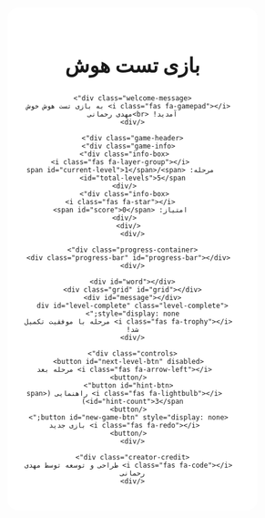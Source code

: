 
<html lang="fa">
<head>
  <meta charset="UTF-8">
  <meta name="viewport" content="width=device-width, initial-scale=1.0">
  <title>بازی تست هوش</title>
  <link href="https://cdn.jsdelivr.net/gh/rastikerdar/vazir-font@v30.1.0/dist/font-face.css" rel="stylesheet">
  <style>
    html, body {
      overflow: hidden;
      height: 100%;
      width: 100%;
      position: fixed;
    }

    :root {
      --primary: #4361ee;
      --primary-light: #4895ef;
      --secondary: #3f37c9;
      --success: #4cc9f0;
      --danger: #f72585;
      --warning: #f8961e;
      --info: #43aa8b;
      --light: #f8f9fa;
      --dark: #212529;
      --cell-gradient: linear-gradient(145deg, #ffffff 0%, #f8f9fa 100%);
      --shadow: 0 4px 6px rgba(0, 0, 0, 0.1);
      --shadow-hover: 0 10px 15px rgba(0, 0, 0, 0.1);
    }

    * {
      box-sizing: border-box;
      margin: 0;
      padding: 0;
    }

    body {
      font-family: Vazir, 'Segoe UI', Tahoma, Geneva, Verdana, sans-serif;
      direction: rtl;
      background: 
        linear-gradient(135deg, rgba(67, 97, 238, 0.2) 0%, rgba(58, 12, 163, 0.2) 100%),
        url('data:image/svg+xml;utf8,<svg xmlns="http://www.w3.org/2000/svg" width="100" height="100" viewBox="0 0 100 100"><path fill="%234361ee" fill-opacity="0.1" d="M30,10L50,30L70,10L90,30L70,50L90,70L70,90L50,70L30,90L10,70L30,50L10,30L30,10Z" transform="rotate(45 50 50)"/></svg>');
      background-attachment: fixed;
      background-size: cover;
      display: flex;
      flex-direction: column;
      align-items: center;
      justify-content: center;
      min-height: 100vh;
      padding: 20px;
      color: var(--dark);
    }

    .container {
      background: rgba(255, 255, 255, 0.9);
      border-radius: 20px;
      box-shadow: var(--shadow-hover);
      padding: 30px;
      width: 95%;
      max-width: 800px;
      max-height: 95vh;
      overflow-y: auto;
      text-align: center;
      position: relative;
      transition: all 0.3s ease;
      backdrop-filter: blur(5px);
    }

    .container::before {
      content: '';
      position: absolute;
      top: 0;
      left: 0;
      width: 100%;
      height: 10px;
      background: var(--primary);
    }

    h1 {
      color: var(--primary);
      margin-bottom: 20px;
      font-size: 2.2rem;
      font-weight: 700;
      position: relative;
      padding-bottom: 10px;
    }

    h1::after {
      content: '';
      position: absolute;
      bottom: 0;
      right: 0;
      width: 100px;
      height: 4px;
      background: var(--primary-light);
      border-radius: 2px;
    }

    .welcome-message {
      background: rgba(67, 97, 238, 0.1);
      padding: 15px;
      border-radius: 12px;
      margin-bottom: 25px;
      color: var(--primary);
      font-weight: 500;
      border-right: 4px solid var(--primary);
      animation: fadeIn 0.8s ease;
    }

    .creator-credit {
      margin-top: 25px;
      font-size: 0.9rem;
      color: #666;
      opacity: 0.8;
      transition: all 0.3s;
    }

    .creator-credit:hover {
      opacity: 1;
      color: var(--primary);
    }

    .game-header {
      display: flex;
      justify-content: space-between;
      align-items: center;
      margin-bottom: 25px;
      flex-wrap: wrap;
      gap: 15px;
    }

    .game-info {
      display: flex;
      gap: 15px;
      flex-wrap: wrap;
      justify-content: center;
    }

    .info-box {
      background: rgba(67, 97, 238, 0.1);
      padding: 10px 20px;
      border-radius: 10px;
      font-weight: bold;
      color: var(--primary);
      display: flex;
      align-items: center;
      gap: 8px;
      box-shadow: var(--shadow);
      transition: all 0.3s;
    }

    .info-box:hover {
      transform: translateY(-3px);
      box-shadow: var(--shadow-hover);
    }

    .info-box i {
      font-size: 1.2rem;
    }

    #word {
      font-size: 1.8rem;
      margin: 20px 0;
      font-weight: bold;
      color: var(--secondary);
      min-height: 50px;
      display: flex;
      align-items: center;
      justify-content: center;
      background: rgba(67, 97, 238, 0.05);
      padding: 15px;
      border-radius: 12px;
      border: 2px dashed rgba(67, 97, 238, 0.2);
    }

    .grid {
      display: grid;
      gap: 10px;
      margin: 25px auto;
      perspective: 1000px;
    }

    .cell {
      aspect-ratio: 1/1;
      background: var(--cell-gradient);
      display: flex;
      align-items: center;
      justify-content: center;
      border: 2px solid rgba(67, 97, 238, 0.2);
      font-size: 1.8rem;
      cursor: pointer;
      transition: all 0.3s cubic-bezier(0.175, 0.885, 0.32, 1.275);
      border-radius: 12px;
      font-weight: bold;
      color: var(--primary);
      box-shadow: var(--shadow);
      transform-style: preserve-3d;
    }

    .cell:hover {
      transform: translateY(-5px) scale(1.05);
      box-shadow: var(--shadow-hover);
      border-color: var(--primary-light);
    }

    .cell.selected {
      background: rgba(72, 149, 239, 0.2);
      border-color: var(--primary);
      transform: translateY(-5px) scale(1.05);
      color: var(--secondary);
    }

    .cell.correct {
      background: rgba(76, 201, 240, 0.2);
      border-color: var(--success);
      color: #0a9396;
      animation: flipIn 0.6s ease forwards;
    }

    .cell.locked {
      opacity: 0.8;
      pointer-events: none;
      transform: rotateY(180deg);
    }

    #message {
      margin-top: 25px;
      font-size: 1.1rem;
      min-height: 30px;
      padding: 12px;
      border-radius: 8px;
      transition: all 0.3s;
    }

    .success {
      background: rgba(67, 201, 143, 0.2);
      color: #1b9aaa;
      border-right: 4px solid var(--info);
    }

    .error {
      background: rgba(247, 37, 133, 0.1);
      color: var(--danger);
      border-right: 4px solid var(--danger);
    }

    .controls {
      margin-top: 30px;
      display: flex;
      justify-content: center;
      gap: 20px;
      flex-wrap: wrap;
    }

    button {
      background: var(--primary);
      color: white;
      border: none;
      padding: 12px 25px;
      border-radius: 12px;
      cursor: pointer;
      font-size: 1rem;
      font-weight: 500;
      transition: all 0.3s cubic-bezier(0.175, 0.885, 0.32, 1.275);
      box-shadow: var(--shadow);
      display: flex;
      align-items: center;
      gap: 8px;
      min-width: 150px;
      justify-content: center;
    }

    button:hover {
      background: var(--secondary);
      transform: translateY(-3px);
      box-shadow: var(--shadow-hover);
    }

    button:active {
      transform: translateY(1px);
    }

    button:disabled {
      background: #adb5bd;
      cursor: not-allowed;
      transform: none !important;
    }

    .progress-container {
      width: 100%;
      height: 12px;
      background: #e9ecef;
      border-radius: 6px;
      margin-top: 20px;
      overflow: hidden;
      box-shadow: inset 0 1px 3px rgba(0, 0, 0, 0.1);
    }

    .progress-bar {
      height: 100%;
      background: var(--primary);
      transition: width 0.5s ease;
      border-radius: 6px;
      position: relative;
      overflow: hidden;
    }

    .progress-bar::after {
      content: '';
      position: absolute;
      top: 0;
      left: 0;
      right: 0;
      bottom: 0;
      background: linear-gradient(
        90deg,
        rgba(255, 255, 255, 0) 0%,
        rgba(255, 255, 255, 0.3) 50%,
        rgba(255, 255, 255, 0) 100%
      );
      animation: shimmer 2s infinite;
    }

    .level-complete {
      font-size: 1.8rem;
      color: var(--primary);
      font-weight: bold;
      margin: 25px 0;
      animation: pulse 1.5s infinite, fadeIn 0.8s ease;
      background: rgba(67, 97, 238, 0.1);
      padding: 15px;
      border-radius: 12px;
      display: inline-block;
    }

    /* انیمیشن‌ها */
    @keyframes flipIn {
      0% { transform: rotateY(0) scale(1); }
      50% { transform: rotateY(90deg) scale(1.1); }
      100% { transform: rotateY(0) scale(1); }
    }

    @keyframes bounce {
      0%, 100% { transform: translateY(0); }
      50% { transform: translateY(-15px); }
    }

    @keyframes shake {
      0%, 100% { transform: translateX(0); }
      20%, 60% { transform: translateX(-5px); }
      40%, 80% { transform: translateX(5px); }
    }

    @keyframes pulse {
      0%, 100% { transform: scale(1); opacity: 1; }
      50% { transform: scale(1.05); opacity: 0.9; }
    }

    @keyframes fadeIn {
      from { opacity: 0; transform: translateY(20px); }
      to { opacity: 1; transform: translateY(0); }
    }

    @keyframes shimmer {
      0% { transform: translateX(-100%); }
      100% { transform: translateX(100%); }
    }

    /* رسپانسیو */
    @media (max-width: 768px) {
      .container {
        padding: 20px;
      }
      
      h1 {
        font-size: 1.8rem;
      }
      
      .cell {
        font-size: 1.5rem;
      }
      
      #word {
        font-size: 1.5rem;
      }
      
      button {
        padding: 10px 20px;
        min-width: 120px;
      }
    }

    @media (max-width: 480px) {
      .game-header {
        flex-direction: column;
      }
      
      .game-info {
        width: 100%;
        justify-content: space-between;
      }
      
      .info-box {
        flex-grow: 1;
        justify-content: center;
      }
      
      .controls {
        gap: 10px;
      }
      
      button {
        width: 100%;
      }
    }
  </style>
  <link rel="stylesheet" href="https://cdnjs.cloudflare.com/ajax/libs/font-awesome/6.4.0/css/all.min.css">
</head>
<body>
  <div class="container">
    <h1>بازی تست هوش</h1>
    
    <div class="welcome-message">
      <i class="fas fa-gamepad"></i> به بازی تست هوش خوش آمدید! <br>مهدی رحمانی
    </div>
    
    <div class="game-header">
      <div class="game-info">
        <div class="info-box">
          <i class="fas fa-layer-group"></i>
          مرحله: <span id="current-level">1</span>/<span id="total-levels">5</span>
        </div>
        <div class="info-box">
          <i class="fas fa-star"></i>
          امتیاز: <span id="score">0</span>
        </div>
      </div>
    </div>
    
    <div class="progress-container">
      <div class="progress-bar" id="progress-bar"></div>
    </div>
    
    <div id="word"></div>
    <div class="grid" id="grid"></div>
    <div id="message"></div>
    <div id="level-complete" class="level-complete" style="display: none;">
      <i class="fas fa-trophy"></i> مرحله با موفقیت تکمیل شد!
    </div>
    
    <div class="controls">
      <button id="next-level-btn" disabled>
        <i class="fas fa-arrow-left"></i> مرحله بعد
      </button>
      <button id="hint-btn">
        <i class="fas fa-lightbulb"></i> راهنمایی (<span id="hint-count">3</span>)
      </button>
      <button id="new-game-btn" style="display: none;">
        <i class="fas fa-redo"></i> بازی جدید
      </button>
    </div>
    
    <div class="creator-credit">
      <i class="fas fa-code"></i> طراحی و توسعه توسط مهدی رحمانی
    </div>
  </div>

  <script>
    // تنظیمات بازی
    const gameSettings = {
      levels: [
        {
          size: 6,
          words: ["مکتب", "کتاب", "قلم", "دفتر", "مدرسه", "نقاش", "مداد", "پاککن", "خطکش", "گچ"],
          time: 90,
          hints: 3
        },
        {
          size: 7,
          words: ["دانشجو", "معلم", "تحصیل", "علم", "کتابخانه", "دانشگاه", "آموزگار", "مدرسه", "کلاس", "تخته"],
          time: 120,
          hints: 3
        },
        {
          size: 8,
          words: ["دانشگاه", "آموزش", "پژوهش", "مطالعه", "تحقیق", "کتابفروشی", "خوشنویسی", "کتابخوانی", "دانشآموز", "کتابداری"],
          time: 150,
          hints: 2
        },
        {
          size: 9,
          words: ["کتابفروشی", "خوشنویسی", "کتابخوانی", "دانشآموز", "کتابداری", "دیکته", "انشا", "ریاضی", "علوم", "تاریخ"],
          time: 180,
          hints: 2
        },
        {
          size: 10,
          words: ["دایرهالمعارف", "کتابشناسی", "تحصیلات", "آموزشگاه", "کتابگردی", "کتابخانه", "دانشکده", "پروفسور", "دکترا", "لیسانس"],
          time: 210,
          hints: 1
        }
      ],
      letters: "ابپتثجچحخدذرزژسشصضطظعغفقکگلمنوهی"
    };

    // متغیرهای بازی
    let currentLevel = 0;
    let selectedWord = '';
    let gridSize = 5;
    let score = 0;
    let hintCount = 3;
    let selectedCells = [];
    let wordPositions = [];
    let timer;
    let timeLeft = 90;
    let usedWords = [];

    // عناصر DOM
    const grid = document.getElementById("grid");
    const message = document.getElementById("message");
    const wordDiv = document.getElementById("word");
    const scoreElement = document.getElementById("score");
    const currentLevelElement = document.getElementById("current-level");
    const totalLevelsElement = document.getElementById("total-levels");
    const hintCountElement = document.getElementById("hint-count");
    const progressBar = document.getElementById("progress-bar");
    const nextLevelBtn = document.getElementById("next-level-btn");
    const hintBtn = document.getElementById("hint-btn");
    const newGameBtn = document.getElementById("new-game-btn");
    const levelCompleteDiv = document.getElementById("level-complete");

    // مقداردهی اولیه
    totalLevelsElement.textContent = gameSettings.levels.length;
    initLevel();

    // شروع مرحله جدید
    function initLevel() {
      // ریست متغیرها
      selectedCells = [];
      wordPositions = [];
      grid.innerHTML = '';
      message.textContent = '';
      message.className = '';
      levelCompleteDiv.style.display = 'none';
      nextLevelBtn.disabled = true;
      
      // تنظیمات مرحله فعلی
      const level = gameSettings.levels[currentLevel];
      gridSize = level.size;
      timeLeft = level.time;
      hintCount = level.hints;
      
      // انتخاب کلمه تصادفی بدون تکرار
      let availableWords = level.words.filter(word => !usedWords.includes(word));
      
      if (availableWords.length === 0) {
        usedWords = [];
        availableWords = [...level.words];
      }
      
      selectedWord = availableWords[Math.floor(Math.random() * availableWords.length)];
      usedWords.push(selectedWord);
      
      // به‌روزرسانی نمایش
      currentLevelElement.textContent = currentLevel + 1;
      wordDiv.textContent = "کلمه هدف: " + selectedWord;
      hintCountElement.textContent = hintCount;
      progressBar.style.width = '100%';
      progressBar.style.backgroundColor = '';
      
      // تنظیم گرید
      grid.style.gridTemplateColumns = `repeat(${gridSize}, 1fr)`;
      
      // تولید جدول با بررسی صحت قرارگیری کلمه
      let validGrid = false;
      let attempts = 0;
      const maxAttempts = 10;
      
      while (!validGrid && attempts < maxAttempts) {
        try {
          generateGrid();
          validGrid = verifyWordPlacement();
          attempts++;
          if (!validGrid) {
            grid.innerHTML = '';
            wordPositions = [];
          }
        } catch (e) {
          console.error("خطا در تولید جدول:", e);
          attempts++;
        }
      }
      
      if (!validGrid) {
        message.textContent = "خطا در ایجاد جدول! لطفاً صفحه را رفرش کنید.";
        message.className = "error";
        return;
      }
      
      // شروع تایمر
      startTimer();
    }

    // تولید جدول حروف با اطمینان از قرارگیری صحیح کلمه
    function generateGrid() {
      const fullGrid = new Array(gridSize * gridSize).fill('');

      // جهت‌های ممکن برای قرارگیری کلمه
      const directions = [
        { name: "horizontal", rowInc: 0, colInc: 1 },   // افقی
        { name: "vertical", rowInc: 1, colInc: 0 },     // عمودی
        { name: "diagonal", rowInc: 1, colInc: 1 },     // قطری
        { name: "diagonal-reverse", rowInc: 1, colInc: -1 }  // قطری معکوس
      ];
      
      // انتخاب تصادفی یک جهت
      const direction = directions[Math.floor(Math.random() * directions.length)];
      let startRow, startCol;

      // محاسبه موقعیت شروع با توجه به جهت و طول کلمه
      switch (direction.name) {
        case "horizontal":
          startRow = Math.floor(Math.random() * gridSize);
          startCol = Math.floor(Math.random() * (gridSize - selectedWord.length + 1));
          break;
        case "vertical":
          startRow = Math.floor(Math.random() * (gridSize - selectedWord.length + 1));
          startCol = Math.floor(Math.random() * gridSize);
          break;
        case "diagonal":
          startRow = Math.floor(Math.random() * (gridSize - selectedWord.length + 1));
          startCol = Math.floor(Math.random() * (gridSize - selectedWord.length + 1));
          break;
        case "diagonal-reverse":
          startRow = Math.floor(Math.random() * (gridSize - selectedWord.length + 1));
          startCol = Math.floor(Math.random() * (gridSize - selectedWord.length + 1)) + selectedWord.length - 1;
          break;
      }

      // قرار دادن کلمه در جدول
      for (let i = 0; i < selectedWord.length; i++) {
        const row = startRow + i * direction.rowInc;
        const col = startCol + i * direction.colInc;
        
        // بررسی معتبر بودن موقعیت
        if (row < 0 || row >= gridSize || col < 0 || col >= gridSize) {
          throw new Error("موقعیت نامعتبر برای کلمه");
        }
        
        const index = row * gridSize + col;
        fullGrid[index] = selectedWord[i];
        wordPositions.push(index);
      }

      // پر کردن باقی جدول با حروف تصادفی
      for (let i = 0; i < fullGrid.length; i++) {
        if (!fullGrid[i]) {
          fullGrid[i] = gameSettings.letters[Math.floor(Math.random() * gameSettings.letters.length)];
        }
        
        const cell = document.createElement("div");
        cell.classList.add("cell");
        cell.textContent = fullGrid[i];
        cell.dataset.index = i;
        cell.addEventListener("click", () => selectCell(cell));
        grid.appendChild(cell);
      }
    }

    // بررسی صحت قرارگیری کلمه در جدول
    function verifyWordPlacement() {
      if (wordPositions.length !== selectedWord.length) {
        return false;
      }
      
      const placedWord = wordPositions.map(i => grid.children[i].textContent).join("");
      return placedWord === selectedWord;
    }

    // انتخاب سلول
    function selectCell(cell) {
      const index = parseInt(cell.dataset.index);
      
      // اگر سلول قبلاً انتخاب شده باشد
      const cellIndex = selectedCells.indexOf(index);
      if (cellIndex > -1) {
        selectedCells.splice(cellIndex, 1);
        cell.classList.remove("selected");
        message.textContent = "";
        message.className = "";
        return;
      }
      
      // اگر سلول قفل شده باشد
      if (cell.classList.contains("locked")) {
        message.textContent = "این حرف در مرحله قبلی استفاده شده!";
        message.className = "error";
        cell.classList.add("shake");
        setTimeout(() => cell.classList.remove("shake"), 500);
        return;
      }
      
      // اضافه کردن سلول جدید
      selectedCells.push(index);
      cell.classList.add("selected");
      
      // اگر تعداد حروف کافی انتخاب شده باشد
      if (selectedCells.length === selectedWord.length) {
        checkWord();
      }
    }

    // بررسی کلمه
    function checkWord() {
      // بررسی ترتیب انتخاب
      const isConsecutive = checkConsecutive(selectedCells);
      if (!isConsecutive) {
        message.textContent = "حروف باید به ترتیب و در یک راستا انتخاب شوند!";
        message.className = "error";
        resetSelection();
        return;
      }
      
      // بررسی تطابق کلمه
      const selectedLetters = selectedCells.map(i => grid.children[i].textContent).join("");
      if (selectedLetters === selectedWord) {
        // کلمه صحیح
        score += selectedWord.length * (currentLevel + 1) * 5;
        scoreElement.textContent = score;
        
        // علامت گذاری سلول‌های صحیح
        selectedCells.forEach(i => {
          grid.children[i].classList.remove("selected");
          grid.children[i].classList.add("correct", "locked");
        });
        
        // نمایش پیام موفقیت
        message.textContent = "آفرین! کلمه درست پیدا شد!";
        message.className = "success";
        levelCompleteDiv.style.display = 'block';
        
        // فعال کردن دکمه مرحله بعد
        nextLevelBtn.disabled = false;
        
        // توقف تایمر
        clearInterval(timer);
      } else {
        // کلمه نادرست
        message.textContent = "کلمه انتخاب شده صحیح نیست!";
        message.className = "error";
        resetSelection();
      }
    }

    // بررسی ترتیب انتخاب
    function checkConsecutive(cells) {
      if (cells.length <= 1) return true;
      
      cells.sort((a, b) => a - b);
      
      const directions = [
        { row: 0, col: 1 },   // افقی
        { row: 1, col: 0 },   // عمودی
        { row: 1, col: 1 },   // قطری
        { row: 1, col: -1 }   // قطری معکوس
      ];
      
      for (const dir of directions) {
        let isValid = true;
        for (let i = 1; i < cells.length; i++) {
          const prevRow = Math.floor(cells[i-1] / gridSize);
          const prevCol = cells[i-1] % gridSize;
          const expectedIndex = (prevRow + dir.row) * gridSize + (prevCol + dir.col);
          
          if (cells[i] !== expectedIndex) {
            isValid = false;
            break;
          }
        }
        if (isValid) return true;
      }
      
      return false;
    }

    // ریست انتخاب‌ها
    function resetSelection() {
      selectedCells.forEach(i => {
        grid.children[i].classList.remove("selected");
      });
      selectedCells = [];
    }

    // شروع تایمر
    function startTimer() {
      clearInterval(timer);
      timeLeft = gameSettings.levels[currentLevel].time;
      updateProgressBar();
      
      timer = setInterval(() => {
        timeLeft--;
        updateProgressBar();
        
        if (timeLeft <= 0) {
          clearInterval(timer);
          message.textContent = "زمان به پایان رسید!";
          message.className = "error";
          nextLevelBtn.disabled = false;
        }
      }, 1000);
    }

    // به‌روزرسانی نوار پیشرفت
    function updateProgressBar() {
      const percent = (timeLeft / gameSettings.levels[currentLevel].time) * 100;
      progressBar.style.width = `${percent}%`;
      
      if (percent < 30) {
        progressBar.style.backgroundColor = '#f72585';
      } else if (percent < 60) {
        progressBar.style.backgroundColor = '#f8961e';
      } else {
        progressBar.style.backgroundColor = '#4361ee';
      }
    }

    // راهنمایی
    function showHint() {
      if (hintCount <= 0) {
        message.textContent = "راهنمایی بیشتری ندارید!";
        message.className = "error";
        return;
      }
      
      // پیدا کردن حرفی که هنوز راهنمایی نشده
      let hintIndex;
      for (let i = 0; i < wordPositions.length; i++) {
        const cell = grid.children[wordPositions[i]];
        if (!cell.classList.contains("correct") && !cell.classList.contains("selected")) {
          hintIndex = wordPositions[i];
          break;
        }
      }
      
      if (hintIndex === undefined) return;
      
      hintCount--;
      hintCountElement.textContent = hintCount;
      
      // نمایش راهنمایی
      const cell = grid.children[hintIndex];
      cell.classList.add("selected");
      setTimeout(() => {
        cell.classList.remove("selected");
      }, 1000);
    }

    // شروع بازی جدید
    function startNewGame() {
      currentLevel = 0;
      score = 0;
      usedWords = [];
      scoreElement.textContent = score;
      newGameBtn.style.display = 'none';
      nextLevelBtn.style.display = 'inline-flex';
      initLevel();
    }

    // رویداد کلیک دکمه مرحله بعد
    nextLevelBtn.addEventListener("click", () => {
      currentLevel++;
      if (currentLevel < gameSettings.levels.length) {
        initLevel();
      } else {
        // پایان بازی
        message.textContent = `تبریک! بازی به پایان رسید. امتیاز نهایی شما: ${score}`;
        message.className = "success";
        nextLevelBtn.disabled = true;
        nextLevelBtn.style.display = 'none';
        newGameBtn.style.display = 'inline-flex';
        grid.innerHTML = '';
        wordDiv.textContent = '';
        levelCompleteDiv.style.display = 'none';
      }
    });
    
    // رویداد کلیک دکمه راهنمایی
    hintBtn.addEventListener("click", showHint);
    
    // رویداد کلیک دکمه بازی جدید
    newGameBtn.addEventListener("click", startNewGame);
  </script>
</body>
</html>
